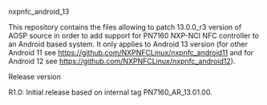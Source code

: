nxpnfc_android_13

This repository contains the files allowing to patch 13.0.0_r3 version of AOSP source in order to add support for PN7160 NXP-NCI NFC controller to an Android based system. It only applies to Android 13 version (for other Android 11 see https://github.com/NXPNFCLinux/nxpnfc_android11 and for Android 12 see https://github.com/NXPNFCLinux/nxpnfc_android12).


Release version

R1.0: Initial release based on internal tag PN7160_AR_13.01.00.
